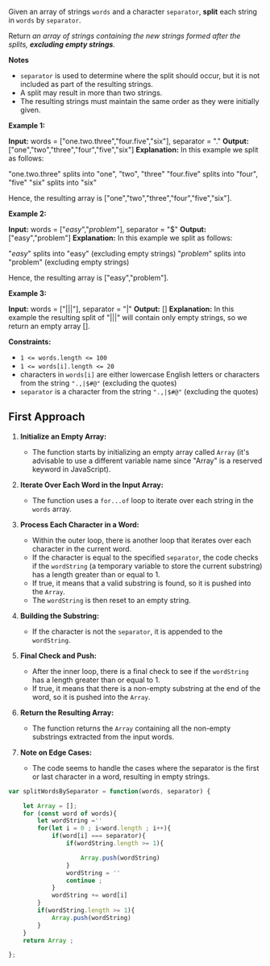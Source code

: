 

Given an array of strings `words` and a character `separator`, **split** each string in `words` by `separator`.

Return _an array of strings containing the new strings formed after the splits, **excluding empty strings**._

**Notes**

- `separator` is used to determine where the split should occur, but it is not included as part of the resulting strings.
- A split may result in more than two strings.
- The resulting strings must maintain the same order as they were initially given.

**Example 1:**

**Input:** words = ["one.two.three","four.five","six"], separator = "."
**Output:** ["one","two","three","four","five","six"]
**Explanation:** In this example we split as follows:

"one.two.three" splits into "one", "two", "three"
"four.five" splits into "four", "five"
"six" splits into "six" 

Hence, the resulting array is ["one","two","three","four","five","six"].

**Example 2:**

**Input:** words = ["$easy$","$problem$"], separator = "$"
**Output:** ["easy","problem"]
**Explanation:** In this example we split as follows: 

"$easy$" splits into "easy" (excluding empty strings)
"$problem$" splits into "problem" (excluding empty strings)

Hence, the resulting array is ["easy","problem"].

**Example 3:**

**Input:** words = ["|||"], separator = "|"
**Output:** []
**Explanation:** In this example the resulting split of "|||" will contain only empty strings, so we return an empty array []. 

**Constraints:**

- `1 <= words.length <= 100`
- `1 <= words[i].length <= 20`
- characters in `words[i]` are either lowercase English letters or characters from the string `".,|$#@"` (excluding the quotes)
- `separator` is a character from the string `".,|$#@"` (excluding the quotes)


## First Approach

1. **Initialize an Empty Array:**
    
    - The function starts by initializing an empty array called `Array` (it's advisable to use a different variable name since "Array" is a reserved keyword in JavaScript).
2. **Iterate Over Each Word in the Input Array:**
    
    - The function uses a `for...of` loop to iterate over each string in the `words` array.
3. **Process Each Character in a Word:**
    
    - Within the outer loop, there is another loop that iterates over each character in the current word.
    - If the character is equal to the specified `separator`, the code checks if the `wordString` (a temporary variable to store the current substring) has a length greater than or equal to 1.
    - If true, it means that a valid substring is found, so it is pushed into the `Array`.
    - The `wordString` is then reset to an empty string.
4. **Building the Substring:**
    
    - If the character is not the `separator`, it is appended to the `wordString`.
5. **Final Check and Push:**
    
    - After the inner loop, there is a final check to see if the `wordString` has a length greater than or equal to 1.
    - If true, it means that there is a non-empty substring at the end of the word, so it is pushed into the `Array`.
6. **Return the Resulting Array:**
    
    - The function returns the `Array` containing all the non-empty substrings extracted from the input words.
7. **Note on Edge Cases:**
    
    - The code seems to handle the cases where the separator is the first or last character in a word, resulting in empty strings.

```js
var splitWordsBySeparator = function(words, separator) {

    let Array = [];
    for (const word of words){
        let wordString =''
        for(let i = 0 ; i<word.length ; i++){
            if(word[i] === separator){
                if(wordString.length >= 1){

                    Array.push(wordString)
                }
                wordString = ''
                continue ;
            }
            wordString += word[i]
        }
        if(wordString.length >= 1){
            Array.push(wordString)
        }
    }
    return Array ;

};
```